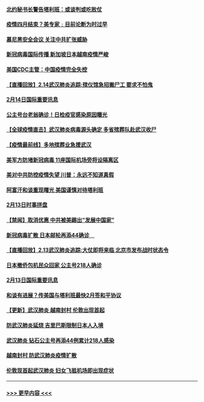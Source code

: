 #### [北约秘书长警告塔利班：或谈判或吃败仗](../pages/prog202/a102777442.md?t=02150744) 
#### [疫情四月结束？美专家﹕目前论断为时过早](../pages/prog202/a102777248.md?t=02150744) 
#### [慕尼黑安全会议 关注中共扩张威胁](../pages/prog202/a102777254.md?t=02150744) 
#### [新冠病毒国际传播 新加坡日本越南疫情严峻](../pages/prog202/a102777245.md?t=02150744) 
#### [美国CDC主管：中国疫情完全失控](../pages/prog202/a102777236.md?t=02150744) 
#### [【直播回放】2.14武汉肺炎追踪:殡仪馆急招搬尸工 要求不怕鬼](../pages/prog202/a102777141.md?t=02150744) 
#### [2月14日国际重要讯息](../pages/prog202/a102777073.md?t=02150744) 
#### [公主号台老翁确诊！日检疫官感染原因曝光](../pages/prog202/a102777075.md?t=02150744) 
#### [【全球疫情直击】武汉肺炎病毒源头确定 多省殡葬队赴武汉收尸](../pages/prog202/a102777026.md?t=02150744) 
#### [【疫情最前线】多地殡葬业急援武汉](../pages/prog202/a102776986.md?t=02150744) 
#### [美军方防堵新冠病毒 11座国际机场旁将设隔离区](../pages/prog202/a102776870.md?t=02150744) 
#### [美对中共防控疫情失望 川普：永远不知道真假](../pages/prog202/a102776836.md?t=02150744) 
#### [阿富汗和谈重现曙光 美国谨慎对待塔利班](../pages/prog202/a102776748.md?t=02150744) 
#### [2月13日时事拼盘](../pages/prog202/a102776689.md?t=02150744) 
#### [【禁闻】取消优惠 中共被美踢出“发展中国家”](../pages/prog202/a102776670.md?t=02150744) 
#### [新冠病毒扩散 日本邮轮再添44确诊　](../pages/prog202/a102776518.md?t=02150744) 
#### [【直播回放】2.13武汉肺炎追踪:大仗即将来临 北京市发布战时状态令](../pages/prog202/a102776399.md?t=02150744) 
#### [日本撤侨包机民众回家 公主号218人确诊](../pages/prog202/a102776346.md?t=02150744) 
#### [2月13日国际重要讯息](../pages/prog202/a102776339.md?t=02150744) 
#### [和谈有进展？传美国与塔利班最快2月签和平协议](../pages/prog202/a102776291.md?t=02150744) 
#### [【更新】武汉肺炎 越南封村 伦敦出现首起](../pages/prog202/a102770740.md?t=02150744) 
#### [防武汉肺炎延烧 吉里巴斯限制日本人入境](../pages/prog202/a102776276.md?t=02150744) 
#### [武汉肺炎 钻石公主号再添44例累计218人感染](../pages/prog202/a102776089.md?t=02150744) 
#### [越南封村 防武汉肺炎疫情扩散](../pages/prog202/a102776214.md?t=02150744) 
#### [伦敦现首起武汉肺炎 妇女飞抵机场即出现症状](../pages/prog202/a102776031.md?t=02150744) 

----
#### [ >>> 更早内容 <<< ](../indexes/prog202-earlier.md)

